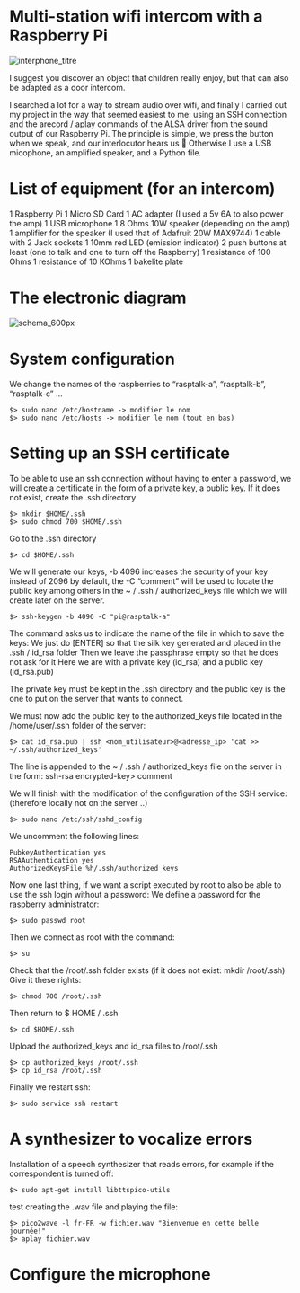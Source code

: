 # Multi-station wifi intercom with a Raspberry Pi

![interphone_titre](https://user-images.githubusercontent.com/38251711/119101090-e93cf600-ba18-11eb-8574-0ca27c2b0b2e.png)

I suggest you discover an object that children really enjoy, but that can also be adapted as a door intercom.

I searched a lot for a way to stream audio over wifi, and finally I carried out my project in the way that seemed easiest to me: using an SSH connection and the arecord / aplay commands of the ALSA driver from the sound output of our Raspberry Pi. The principle is simple, we press the button when we speak, and our interlocutor hears us 🙂 Otherwise I use a USB micophone, an amplified speaker, and a Python file.

# List of equipment (for an intercom)
1 Raspberry Pi
1 Micro SD Card
1 AC adapter (I used a 5v 6A to also power the amp)
1 USB microphone
1 8 Ohms 10W speaker (depending on the amp)
1 amplifier for the speaker (I used that of Adafruit 20W MAX9744)
1 cable with 2 Jack sockets
1 10mm red LED (emission indicator)
2 push buttons at least (one to talk and one to turn off the Raspberry)
1 resistance of 100 Ohms
1 resistance of 10 KOhms
1 bakelite plate

# The electronic diagram
![schema_600px](https://user-images.githubusercontent.com/38251711/119102653-8b111280-ba1a-11eb-88a5-2f3cf12088b1.png)

# System configuration
We change the names of the raspberries to “rasptalk-a”, “rasptalk-b”, “rasptalk-c” …
```shell
$> sudo nano /etc/hostname -> modifier le nom
$> sudo nano /etc/hosts -> modifier le nom (tout en bas)
```

# Setting up an SSH certificate
To be able to use an ssh connection without having to enter a password, we will create a certificate in the form of a private key, a public key.
If it does not exist, create the .ssh directory
```shell
$> mkdir $HOME/.ssh
$> sudo chmod 700 $HOME/.ssh
```
Go to the .ssh directory
```shell
$> cd $HOME/.ssh
```
We will generate our keys, -b 4096 increases the security of your key instead of 2096 by default, the -C “comment” will be used to locate the public key among others in the ~ / .ssh / authorized_keys file which we will create later on the server.
```shell
$> ssh-keygen -b 4096 -C "pi@rasptalk-a"
```
The command asks us to indicate the name of the file in which to save the keys:
We just do [ENTER] so that the silk key generated and placed in the .ssh / id_rsa folder
Then we leave the passphrase empty so that he does not ask for it
Here we are with a private key (id_rsa) and a public key (id_rsa.pub)

The private key must be kept in the .ssh directory and the public key is the one to put on the server that wants to connect.

We must now add the public key to the authorized_keys file located in the /home/user/.ssh folder of the server:
```shell
$> cat id_rsa.pub | ssh <nom_utilisateur>@<adresse_ip> 'cat >> ~/.ssh/authorized_keys'
```
The line is appended to the ~ / .ssh / authorized_keys file on the server in the form: ssh-rsa encrypted-key> comment

We will finish with the modification of the configuration of the SSH service: (therefore locally not on the server ..)
```shell
$> sudo nano /etc/ssh/sshd_config
```
We uncomment the following lines:
```shell
PubkeyAuthentication yes
RSAAuthentication yes
AuthorizedKeysFile %h/.ssh/authorized_keys
```
Now one last thing, if we want a script executed by root to also be able to use the ssh login without a password:
We define a password for the raspberry administrator:
```shell
$> sudo passwd root
```
Then we connect as root with the command:
```shell
$> su
```
Check that the /root/.ssh folder exists (if it does not exist: mkdir /root/.ssh)
Give it these rights:
```shell
$> chmod 700 /root/.ssh
```
Then return to $ HOME / .ssh
```shell
$> cd $HOME/.ssh
```
Upload the authorized_keys and id_rsa files to /root/.ssh
```shell
$> cp authorized_keys /root/.ssh
$> cp id_rsa /root/.ssh
```
Finally we restart ssh:
```shell
$> sudo service ssh restart
```

# A synthesizer to vocalize errors
Installation of a speech synthesizer that reads errors, for example if the correspondent is turned off:
```shell
$> sudo apt-get install libttspico-utils
```
test creating the .wav file and playing the file:
```shell
$> pico2wave -l fr-FR -w fichier.wav "Bienvenue en cette belle journée!"
$> aplay fichier.wav
```

# Configure the microphone

